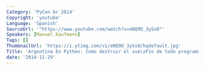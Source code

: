 ```yaml
---
Category: 'PyCon Ar 2014'
Copyright: 'youtube'
Language: 'Spanish'
SourceUrl: '"https://www.youtube.com/watch?v=eNQ9O_3ySs8"'
Speakers: [Manuel Kaufmann]
Tags: []
ThumbnailUrl: 'https://i.ytimg.com/vi/eNQ9O_3ySs8/hqdefault.jpg'
Title: 'Argentina En Python: Como destruir el sue\xF1o de todo programador en 2 minutos'
date: '2014-11-29'
---
```


